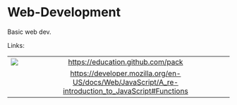 # Web-Development
Basic web dev.

Links:

|          |            |
|:--------:|:----------:|
|![](http://f.cl.ly/items/1c1L282s1k0q0R442B0K/github_backpack.png) | https://education.github.com/pack |
|   |https://developer.mozilla.org/en-US/docs/Web/JavaScript/A_re-introduction_to_JavaScript#Functions|
